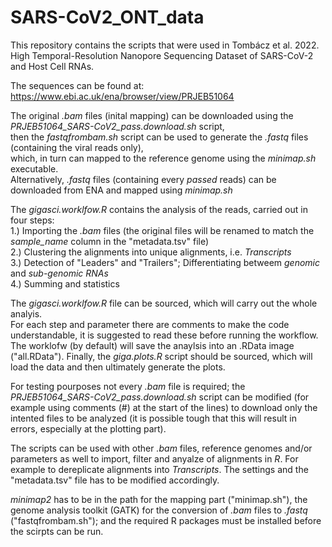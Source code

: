 # SARS-CoV2_ONT_data
This repository contains the scripts that were used in Tombácz et al. 2022. High Temporal-Resolution Nanopore Sequencing Dataset of  SARS-CoV-2 and Host Cell RNAs.

The sequences can be found at:
https://www.ebi.ac.uk/ena/browser/view/PRJEB51064

The original *.bam* files (inital mapping) can be downloaded using the *PRJEB51064_SARS-CoV2_pass.download.sh* script, \
then the *fastqfrombam.sh* script can be used to generate the *.fastq* files (containing the viral reads only), \
which, in turn can mapped to the reference genome using the *minimap.sh* executable. \
Alternatively, *.fastq* files (containing every *passed* reads) can be downloaded from ENA and mapped using *minimap.sh*

The *gigasci.worklfow.R* contains the analysis of the reads, carried out in four steps: \
1.) Importing the *.bam* files (the original files will be renamed to match the *sample_name* column in the "metadata.tsv" file) \
2.) Clustering the alignments into unique alignments, i.e. *Transcripts* \
3.) Detection of "Leaders" and "Trailers"; Differentiating betweem *genomic* and *sub-genomic RNAs* \
4.) Summing and statistics

The *gigasci.worklfow.R* file can be sourced, which will carry out the whole analyis. \
For each step and parameter there are comments to make the code understandable, it is suggested to read these before running the workflow.
The worklofw (by default) will save the anaylsis into an .RData image ("all.RData"). Finally, the *giga.plots.R* script should be sourced, which will load the data and then ultimately generate the plots.

For testing pourposes not every *.bam* file is required; the *PRJEB51064_SARS-CoV2_pass.download.sh* script can be modified (for example using comments (#) at the start of the lines) to download only the intented files to be analyzed (it is possible tough that this will result in errors, especially at the plotting part).


The scripts can be used with other *.bam* files, reference genomes and/or parameters as well to import, filter and anyalze of alignments in *R*. For example to dereplicate alignments into *Transcripts*. The settings and the "metadata.tsv" file has to be modified accordingly.

*minimap2* has to be in the path for the mapping part ("minimap.sh"), the genome analysis toolkit (GATK) for the conversion of *.bam* files to *.fastq* ("fastqfrombam.sh"); and the required R packages must be installed before the scirpts can be run.


